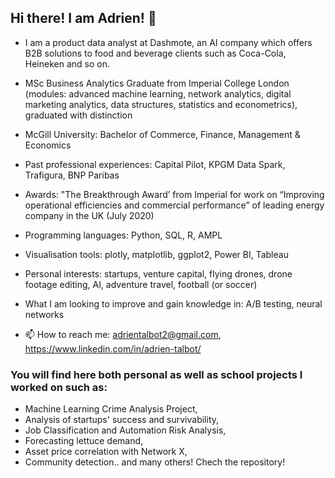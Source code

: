 ## Hi there! I am Adrien! 👋

- I am a product data analyst at Dashmote, an AI company which offers B2B solutions to food and beverage clients such as Coca-Cola, Heineken and so on. 
- MSc Business Analytics Graduate from Imperial College London (modules: advanced machine learning, network analytics, digital marketing analytics, data structures, statistics and econometrics), graduated with distinction
- McGill University: Bachelor of Commerce, Finance, Management & Economics
- Past professional experiences: Capital Pilot, KPGM Data Spark, Trafigura, BNP Paribas 
- Awards: "The Breakthrough Award’ from Imperial for work on “Improving operational efficiencies and commercial performance” of leading energy company in the UK (July 2020)
- Programming languages: Python, SQL, R, AMPL
- Visualisation tools: plotly, matplotlib, ggplot2, Power BI, Tableau 
- Personal interests: startups, venture capital, flying drones, drone footage editing, AI, adventure travel, football (or soccer)
- What I am looking to improve and gain knowledge in: A/B testing, neural networks

- 📫 How to reach me: adrientalbot2@gmail.com, https://www.linkedin.com/in/adrien-talbot/

### You will find here both personal as well as school projects I worked on such as:

- Machine Learning Crime Analysis Project,
- Analysis of startups' success and survivability,
- Job Classification and Automation Risk Analysis,
- Forecasting lettuce demand,
- Asset price correlation with Network X,
- Community detection.. and many others! Chech the repository! 


